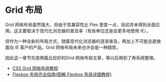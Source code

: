 # Grid 布局

Grid 网格布局虽然强大，但由于其兼容性比 Flex 更差一点，目前并未得到全面应用。这主要取决于现代化浏览器的普及率（有些单位还是会更多地使用 IE）。

但作为一种全新的布局方式，随着现代化浏览器的逐渐普及，再加上不可能总是做面向 IE 客户的产品，Grid 网格布局未来也许会是一种趋势。

因此这一章节先放两篇比较好的Grid 网格布局文章，等以后用到了再系统整理。

* [CSS Grid 网格布局教程](http://www.ruanyifeng.com/blog/2019/03/grid-layout-tutorial.html)
* [Flexbox 布局完全指南(图解 Flexbox 布局详细教程)](https://www.html.cn/archives/8510)
